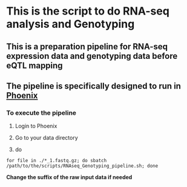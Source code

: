 # This is the script to do RNA-seq analysis and Genotyping

## This is a preparation pipeline for RNA-seq expression data and genotyping data before eQTL mapping

## The pipeline is specifically designed to run in [Phoenix](https://www.adelaide.edu.au/phoenix/)

### To execute the pipeline

1. Login to Phoenix

2. Go to your data directory

3. do

  ```
  for file in ./*_1.fastq.gz; do sbatch /path/to/the/scripts/RNAseq_Genotyping_pipeline.sh; done
  ```

**Change the suffix of the raw input data if needed**
